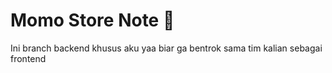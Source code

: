 # Momo Store Note 🛒
Ini branch backend khusus aku yaa biar ga bentrok sama tim kalian sebagai frontend
